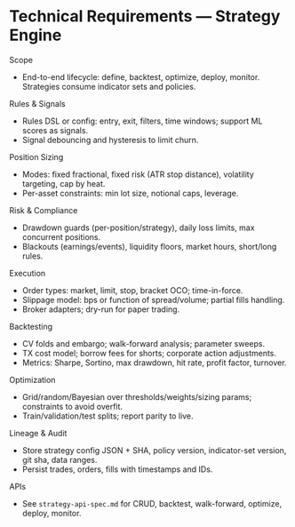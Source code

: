 # Technical Requirements — Strategy Engine

Scope
- End-to-end lifecycle: define, backtest, optimize, deploy, monitor. Strategies consume indicator sets and policies.

Rules & Signals
- Rules DSL or config: entry, exit, filters, time windows; support ML scores as signals.
- Signal debouncing and hysteresis to limit churn.

Position Sizing
- Modes: fixed fractional, fixed risk (ATR stop distance), volatility targeting, cap by heat.
- Per-asset constraints: min lot size, notional caps, leverage.

Risk & Compliance
- Drawdown guards (per-position/strategy), daily loss limits, max concurrent positions.
- Blackouts (earnings/events), liquidity floors, market hours, short/long rules.

Execution
- Order types: market, limit, stop, bracket OCO; time-in-force.
- Slippage model: bps or function of spread/volume; partial fills handling.
- Broker adapters; dry-run for paper trading.

Backtesting
- CV folds and embargo; walk-forward analysis; parameter sweeps.
- TX cost model; borrow fees for shorts; corporate action adjustments.
- Metrics: Sharpe, Sortino, max drawdown, hit rate, profit factor, turnover.

Optimization
- Grid/random/Bayesian over thresholds/weights/sizing params; constraints to avoid overfit.
- Train/validation/test splits; report parity to live.

Lineage & Audit
- Store strategy config JSON + SHA, policy version, indicator-set version, git sha, data ranges.
- Persist trades, orders, fills with timestamps and IDs.

APIs
- See `strategy-api-spec.md` for CRUD, backtest, walk-forward, optimize, deploy, monitor.

